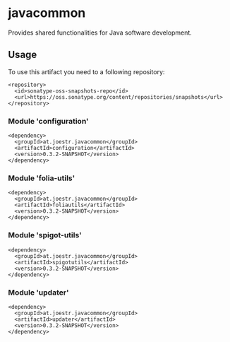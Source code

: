 # javacommon

Provides shared functionalities for Java software development.

## Usage

To use this artifact you need to a following repository:

```
<repository>
  <id>sonatype-oss-snapshots-repo</id>
  <url>https://oss.sonatype.org/content/repositories/snapshots</url>
</repository>
```

### Module 'configuration'

```
<dependency>
  <groupId>at.joestr.javacommon</groupId>
  <artifactId>configuration</artifactId>
  <version>0.3.2-SNAPSHOT</version>
</dependency>
```

### Module 'folia-utils'

```
<dependency>
  <groupId>at.joestr.javacommon</groupId>
  <artifactId>foliautils</artifactId>
  <version>0.3.2-SNAPSHOT</version>
</dependency>
```

### Module 'spigot-utils'

```
<dependency>
  <groupId>at.joestr.javacommon</groupId>
  <artifactId>spigotutils</artifactId>
  <version>0.3.2-SNAPSHOT</version>
</dependency>
```

### Module 'updater'

```
<dependency>
  <groupId>at.joestr.javacommon</groupId>
  <artifactId>updater</artifactId>
  <version>0.3.2-SNAPSHOT</version>
</dependency>
```
